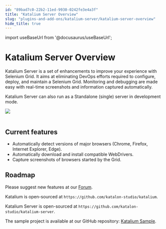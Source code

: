 ```yaml
---
id: "89bad7c0-22b2-11ed-9930-0242fe3e4a3f"
title: "Katalium Server Overview"
slug: "plugins-and-add-ons/katalium-server/katalium-server-overview"
hide_title: true
---
```

import useBaseUrl from '@docusaurus/useBaseUrl';


# <a id="id" class="anchor_top_offset"/><a id="ariaid-title1" class="anchor_top_offset"/>Katalium Server Overview

<p xmlns="http://www.w3.org/1999/xhtml" className="p">Katalium Server is a set of enhancements to improve your   experience with Selenium Grid. It aims at eliminating DevOps   efforts required to configure, deploy, and maintain a Selenium   Grid. Monitoring and debugging are made easy with real-time   screenshots and information captured automatically.</p> 
<p xmlns="http://www.w3.org/1999/xhtml" className="p">Katalium Server can also run as a Standalone (single) server in   development mode.</p> 
<p xmlns="http://www.w3.org/1999/xhtml" className="p">   <img className="image" src={useBaseUrl("https://github.com/katalon-studio/docs-images/raw/master/katalium-server/docs/view-session-details/2-session-details.png")} /><br /><br /> </p> 
    

## <a id="id_1" class="anchor_top_offset"/>Current features

    
      
<ul xmlns="http://www.w3.org/1999/xhtml" className="ul">   <li className="li">Automatically detect versions of major browsers (Chrome,     Firefox, Internet Explorer, Edge).</li>   <li className="li">Automatically download and install compatible WebDrivers.</li>   <li className="li">Capture screenshots of browsers started by the Grid.</li> </ul> 
    
  

## <a id="id_2" class="anchor_top_offset"/>Roadmap

<p xmlns="http://www.w3.org/1999/xhtml" className="p">Please suggest new features at our <a className="xref j-external-link" href="https://forum.katalon.com" target="_blank">Forum</a>.</p> 
<p xmlns="http://www.w3.org/1999/xhtml" className="p">Katalium is open-sourced at   <code className="ph codeph">https://github.com/katalon-studio/katalium</code>.</p> 
<p xmlns="http://www.w3.org/1999/xhtml" className="p">Katalium Server is open-sourced at   <code className="ph codeph">https://github.com/katalon-studio/katalium-server</code>.</p> 
<p xmlns="http://www.w3.org/1999/xhtml" className="p">The sample project is available at   our GitHub repository: <a className="xref j-external-link" href="https://github.com/katalon-studio/katalium-sample" target="_blank">Katalium Sample</a>.</p> 
